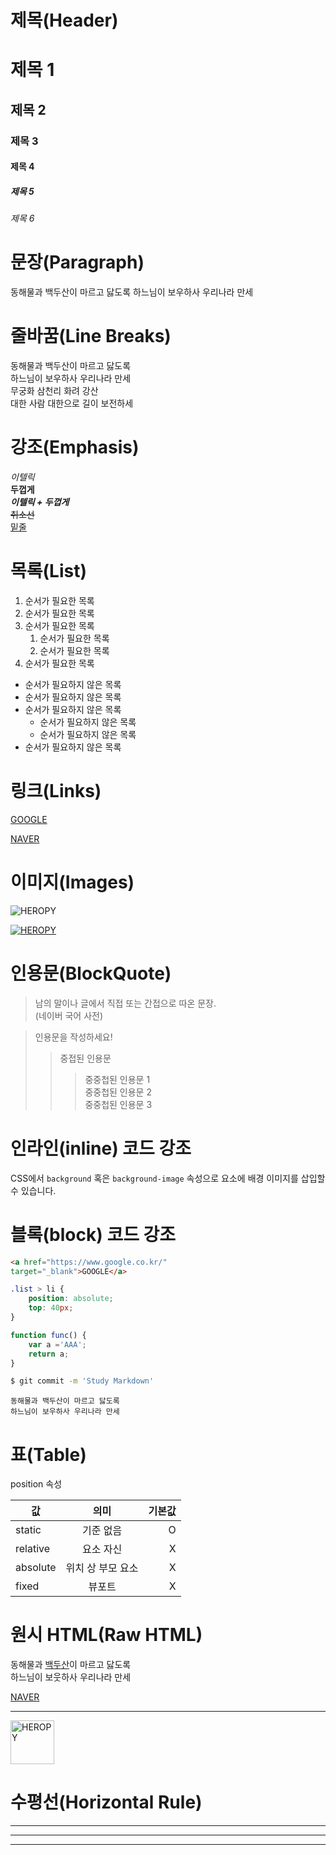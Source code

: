 # 제목(Header)

# 제목 1
## 제목 2
### 제목 3
#### 제목 4
##### 제목 5
###### 제목 6

# 문장(Paragraph)

동해물과 백두산이 마르고 닳도록
하느님이 보우하사 우리나라 만세

# 줄바꿈(Line Breaks)

동해물과 백두산이 마르고 닳도록  
하느님이 보우하사 우리나라 만세  
무궁화 삼천리 화려 강산<br/>
대한 사람 대한으로 길이 보전하세

# 강조(Emphasis)

_이텔릭_  
**두껍게**  
**_이텔릭 + 두껍게_**  
~~취소선~~  
<u>밑줄</u>

# 목록(List)

1. 순서가 필요한 목록
1. 순서가 필요한 목록
1. 순서가 필요한 목록
   1. 순서가 필요한 목록
   1. 순서가 필요한 목록
1. 순서가 필요한 목록

- 순서가 필요하지 않은 목록 
- 순서가 필요하지 않은 목록 
- 순서가 필요하지 않은 목록
    - 순서가 필요하지 않은 목록 
    - 순서가 필요하지 않은 목록 
- 순서가 필요하지 않은 목록 

# 링크(Links)

[GOOGLE](https://google.com)

[NAVER](https://naver.com "NAVER로 이동!")

# 이미지(Images)

![HEROPY](https://heropy.blog/css/images/logo.png)

[![HEROPY](https://heropy.blog/css/images/logo.png)](https://heropy.blog/)

# 인용문(BlockQuote)

> 남의 말이나 글에서 직접 또는
간접으로 따온 문장.  
> (네이버 국어 사전)

> 인용문을 작성하세요!
>> 중접된 인용문 
>>> 중중첩된 인용문 1  
>>> 중중첩된 인용문 2  
>>> 중중첩된 인용문 3  

# 인라인(inline) 코드 강조

CSS에서 `background` 혹은
`background-image` 속성으로 요소에 배경 
이미지를 삽입할 수 있습니다.

# 블록(block) 코드 강조

```html  
<a href="https://www.google.co.kr/"
target="_blank">GOOGLE</a>
``` 

```css
.list > li {
    position: absolute;
    top: 40px;
}
```

```javascript
function func() {
    var a ='AAA';
    return a;
}
```

```bash
$ git commit -m 'Study Markdown'
```

```plaintext
동해물과 백두산이 마르고 닳도록
하느님이 보우하사 우리나라 만세
```

# 표(Table)

position 속성

값 | 의미 | 기본값
--|:--:|--:
static | 기준 없음 | O
relative | 요소 자신 | X
absolute | 위치 상 부모 요소 | X
fixed | 뷰포트 | X

# 원시 HTML(Raw HTML)

동해물과 <span style="text-decoration: underline">백두산</span>이 마르고 
닳도록<br/>
하느님이 보웃하사 우리나라 만세

<a href="https://naver.com" title="NAVER로 이동!"
target="_blank">NAVER</a>

---

<img width="70" src="https://heropy.blog/css/images/logo.png" alt="HEROPY" />

# 수평선(Horizontal Rule)

---

***

___